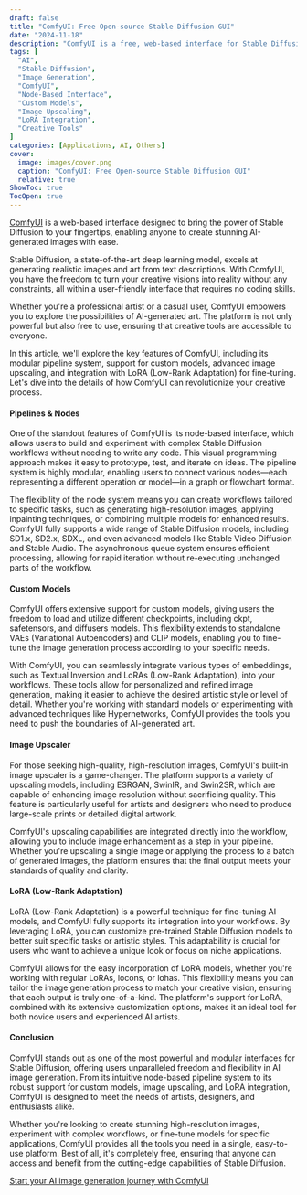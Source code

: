 ```yaml
---
draft: false
title: "ComfyUI: Free Open-source Stable Diffusion GUI"
date: "2024-11-18"
description: "ComfyUI is a free, web-based interface for Stable Diffusion, enabling users to create stunning AI-generated images with ease. Its modular node-based pipeline system supports custom models, image upscaling, and LoRA integration, providing powerful tools for artists, designers, and enthusiasts without requiring coding skills."
tags: [
  "AI",
  "Stable Diffusion",
  "Image Generation",
  "ComfyUI",
  "Node-Based Interface",
  "Custom Models",
  "Image Upscaling",
  "LoRA Integration",
  "Creative Tools"
]
categories: [Applications, AI, Others]
cover:
  image: images/cover.png
  caption: "ComfyUI: Free Open-source Stable Diffusion GUI"
  relative: true
ShowToc: true
TocOpen: true
---
```



[ComfyUI](https://octabyte.io/applications/others/comfyui) is a web\-based interface designed to bring the power of Stable Diffusion to your fingertips, enabling anyone to create stunning AI\-generated images with ease. 

Stable Diffusion, a state\-of\-the\-art deep learning model, excels at generating realistic images and art from text descriptions. With ComfyUI, you have the freedom to turn your creative visions into reality without any constraints, all within a user\-friendly interface that requires no coding skills.

Whether you're a professional artist or a casual user, ComfyUI empowers you to explore the possibilities of AI\-generated art. The platform is not only powerful but also free to use, ensuring that creative tools are accessible to everyone. 

In this article, we'll explore the key features of ComfyUI, including its modular pipeline system, support for custom models, advanced image upscaling, and integration with LoRA (Low\-Rank Adaptation) for fine\-tuning. Let's dive into the details of how ComfyUI can revolutionize your creative process.

#### Pipelines \& Nodes

One of the standout features of ComfyUI is its node\-based interface, which allows users to build and experiment with complex Stable Diffusion workflows without needing to write any code. This visual programming approach makes it easy to prototype, test, and iterate on ideas. The pipeline system is highly modular, enabling users to connect various nodes—each representing a different operation or model—in a graph or flowchart format.

The flexibility of the node system means you can create workflows tailored to specific tasks, such as generating high\-resolution images, applying inpainting techniques, or combining multiple models for enhanced results. ComfyUI fully supports a wide range of Stable Diffusion models, including SD1\.x, SD2\.x, SDXL, and even advanced models like Stable Video Diffusion and Stable Audio. The asynchronous queue system ensures efficient processing, allowing for rapid iteration without re\-executing unchanged parts of the workflow.

#### Custom Models

ComfyUI offers extensive support for custom models, giving users the freedom to load and utilize different checkpoints, including ckpt, safetensors, and diffusers models. This flexibility extends to standalone VAEs (Variational Autoencoders) and CLIP models, enabling you to fine\-tune the image generation process according to your specific needs.

With ComfyUI, you can seamlessly integrate various types of embeddings, such as Textual Inversion and LoRAs (Low\-Rank Adaptation), into your workflows. These tools allow for personalized and refined image generation, making it easier to achieve the desired artistic style or level of detail. Whether you're working with standard models or experimenting with advanced techniques like Hypernetworks, ComfyUI provides the tools you need to push the boundaries of AI\-generated art.

#### Image Upscaler

For those seeking high\-quality, high\-resolution images, ComfyUI's built\-in image upscaler is a game\-changer. The platform supports a variety of upscaling models, including ESRGAN, SwinIR, and Swin2SR, which are capable of enhancing image resolution without sacrificing quality. This feature is particularly useful for artists and designers who need to produce large\-scale prints or detailed digital artwork.

ComfyUI's upscaling capabilities are integrated directly into the workflow, allowing you to include image enhancement as a step in your pipeline. Whether you're upscaling a single image or applying the process to a batch of generated images, the platform ensures that the final output meets your standards of quality and clarity.

#### LoRA (Low\-Rank Adaptation)

LoRA (Low\-Rank Adaptation) is a powerful technique for fine\-tuning AI models, and ComfyUI fully supports its integration into your workflows. By leveraging LoRA, you can customize pre\-trained Stable Diffusion models to better suit specific tasks or artistic styles. This adaptability is crucial for users who want to achieve a unique look or focus on niche applications.

ComfyUI allows for the easy incorporation of LoRA models, whether you're working with regular LoRAs, locons, or lohas. This flexibility means you can tailor the image generation process to match your creative vision, ensuring that each output is truly one\-of\-a\-kind. The platform's support for LoRA, combined with its extensive customization options, makes it an ideal tool for both novice users and experienced AI artists.

#### Conclusion

ComfyUI stands out as one of the most powerful and modular interfaces for Stable Diffusion, offering users unparalleled freedom and flexibility in AI image generation. From its intuitive node\-based pipeline system to its robust support for custom models, image upscaling, and LoRA integration, ComfyUI is designed to meet the needs of artists, designers, and enthusiasts alike.

Whether you're looking to create stunning high\-resolution images, experiment with complex workflows, or fine\-tune models for specific applications, ComfyUI provides all the tools you need in a single, easy\-to\-use platform. Best of all, it's completely free, ensuring that anyone can access and benefit from the cutting\-edge capabilities of Stable Diffusion.

[Start your AI image generation journey with ComfyUI](https://octabyte.io/applications/others/comfyui)



